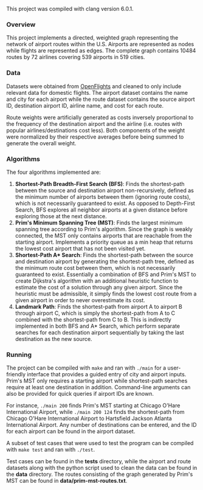 This project was compiled with clang version 6.0.1.

### Overview
This project implements a directed, weighted graph representing the network of airport routes within the U.S. Airports are represented as nodes while flights are represented as edges. The complete graph contains 10484 routes by 72 airlines covering 539 airports in 519 cities.

### Data
Datasets were obtained from [OpenFlights](https://openflights.org/data.html) and cleaned to only include relevant data for domestic flights. The airport dataset contains the name and city for each airport while the route dataset contains the source airport ID, destination airport ID, airline name, and cost for each route.

Route weights were artificially generated as costs inversely proportional to the frequency of the destination airport and the airline (i.e. routes with popular airlines/destinations cost less). Both components of the weight were normalized by their respective averages before being summed to generate the overall weight.

### Algorithms
The four algorithms implemented are:
1. __Shortest-Path Breadth-First Search (BFS)__: Finds the shortest-path between the source and destination airport non-recursively, defined as the minimum number of airports between them (ignoring route costs), which is not necessarily guaranteed to exist. As opposed to Depth-First Search, BFS explores all neighbor airports at a given distance before exploring those at the next distance.
2. __Prim's Minimum Spanning Tree (MST)__: Finds the largest minimum spanning tree according to Prim's algorithm. Since the graph is weakly connected, the MST only contains airports that are reachable from the starting airport. Implements a priority queue as a min heap that returns the lowest cost airport that has not been visited yet.
3. __Shortest-Path A* Search__: Finds the shortest-path between the source and destination airport by generating the shortest-path tree, defined as the minimum route cost between them, which is not necessarily guaranteed to exist. Essentially a combination of BFS and Prim's MST to create Dijkstra's algorithm with an additional heuristic function to estimate the cost of a solution through any given airport. Since the heuristic must be admissible, it simply finds the lowest cost route from a given airport in order to never overestimate its cost.
4. __Landmark Path__: Finds the shortest-path from airport A to airport B through airport C, which is simply the shortest-path from A to C combined with the shortest-path from C to B. This is indirectly implemented in both BFS and A* Search, which perform separate searches for each destination airport sequentially by taking the last destination as the new source.

### Running
The project can be compiled with `make` and ran with `./main` for a user-friendly interface that provides a guided entry of city and airport inputs. Prim's MST only requires a starting airport while shortest-path searches require at least one destination in addition. Command-line arguments can also be provided for quick queries if airport IDs are known. 

For instance, `./main 200` finds Prim's MST starting at Chicago O'Hare International Airport, while `./main 200 124` finds the shortest-path from Chicago O'Hare International Airport to Hartsfield Jackson Atlanta International Airport. Any number of destinations can be entered, and the ID for each airport can be found in the airport dataset.

A subset of test cases that were used to test the program can be compiled with `make test` and ran with `./test`. 

Test cases can be found in the __tests__ directory, while the airport and route datasets along with the python script used to clean the data can be found in the __data__ directory. The routes consisting of the graph generated by Prim's MST can be found in __data/prim-mst-routes.txt__.
